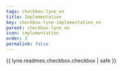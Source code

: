 ```yaml
---
tags: checkbox-lyne_en
title: Implementation
key: checkbox-lyne-implementation_en
parent: checkbox-lyne_en
icon: implementation
order: 3
permalink: false  
---
```

{{ lyne.readmes.checkbox.checkbox | safe }}



